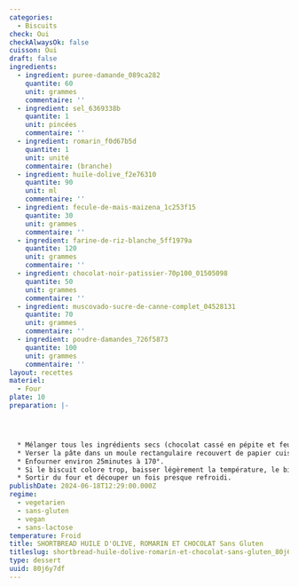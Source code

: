 ```yaml
---
categories:
  - Biscuits
check: Oui
checkAlwaysOk: false
cuisson: Oui
draft: false
ingredients:
  - ingredient: puree-damande_089ca282
    quantite: 60
    unit: grammes
    commentaire: ''
  - ingredient: sel_6369338b
    quantite: 1
    unit: pincées
    commentaire: ''
  - ingredient: romarin_f0d67b5d
    quantite: 1
    unit: unité
    commentaire: (branche)
  - ingredient: huile-dolive_f2e76310
    quantite: 90
    unit: ml
    commentaire: ''
  - ingredient: fecule-de-mais-maizena_1c253f15
    quantite: 30
    unit: grammes
    commentaire: ''
  - ingredient: farine-de-riz-blanche_5ff1979a
    quantite: 120
    unit: grammes
    commentaire: ''
  - ingredient: chocolat-noir-patissier-70p100_01505098
    quantite: 50
    unit: grammes
    commentaire: ''
  - ingredient: muscovado-sucre-de-canne-complet_04528131
    quantite: 70
    unit: grammes
    commentaire: ''
  - ingredient: poudre-damandes_726f5873
    quantite: 100
    unit: grammes
    commentaire: ''
layout: recettes
materiel:
  - Four
plate: 10
preparation: |-




  * Mélanger tous les ingrédients secs (chocolat cassé en pépite et feuilles de romarin hachée) du biscuit dans un récipient. Ajoutez ensuite l’huile d'olive, la purée d’oléagineux  et mélanger bien jusqu’à obtenir une pâte homogène. Si la préparation colle trop, ajouter de la farine.
  * Verser la pâte dans un moule rectangulaire recouvert de papier cuisson et aplatir dans le fond du moule, piquer à l’aide d’une fourchette.
  * Enfourner environ 25minutes à 170°.
  * Si le biscuit colore trop, baisser légèrement la température, le biscuit doit être presque blanc.
  * Sortir du four et découper un fois presque refroidi.
publishDate: 2024-06-18T12:29:00.000Z
regime:
  - vegetarien
  - sans-gluten
  - vegan
  - sans-lactose
temperature: Froid
title: SHORTBREAD HUILE D'OLIVE, ROMARIN ET CHOCOLAT Sans Gluten
titleslug: shortbread-huile-dolive-romarin-et-chocolat-sans-gluten_80j6y7df
type: dessert
uuid: 80j6y7df
---
```

